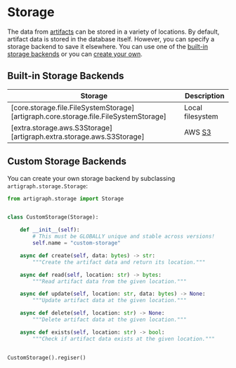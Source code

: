 # Storage

The data from [artifacts](./building-blocks.md#artifacts) can be stored in a variety of
locations. By default, artifact data is stored in the database itself. However, you can
specify a storage backend to save it elsewhere. You can use one of the
[built-in storage backends](#built-in-storage-backends) or you can
[create your own](#custom-storage-backends).

## Built-in Storage Backends

| Storage                                                                              | Description                          |
| ------------------------------------------------------------------------------------ | ------------------------------------ |
| [core.storage.file.FileSystemStorage][artigraph.core.storage.file.FileSystemStorage] | Local filesystem                     |
| [extra.storage.aws.S3Storage][artigraph.extra.storage.aws.S3Storage]                 | AWS [S3](https://aws.amazon.com/s3/) |

## Custom Storage Backends

You can create your own storage backend by subclassing `artigraph.storage.Storage`:

```python
from artigraph.storage import Storage


class CustomStorage(Storage):

    def __init__(self):
        # This must be GLOBALLY unique and stable across versions!
        self.name = "custom-storage"

    async def create(self, data: bytes) -> str:
        """Create the artifact data and return its location."""

    async def read(self, location: str) -> bytes:
        """Read artifact data from the given location."""

    async def update(self, location: str, data: bytes) -> None:
        """Update artifact data at the given location."""

    async def delete(self, location: str) -> None:
        """Delete artifact data at the given location."""

    async def exists(self, location: str) -> bool:
        """Check if artifact data exists at the given location."""


CustomStorage().regiser()
```
